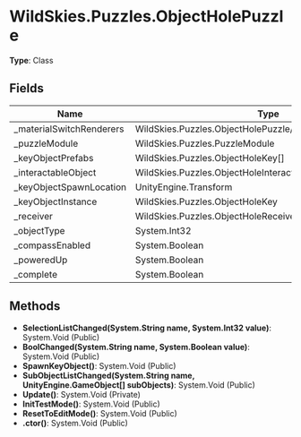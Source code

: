 ﻿# WildSkies.Puzzles.ObjectHolePuzzle

**Type**: Class

## Fields

| Name | Type | Access |
|------|------|--------|
| _materialSwitchRenderers | WildSkies.Puzzles.ObjectHolePuzzle/MaterialSwitchRenderer[] | Private |
| _puzzleModule | WildSkies.Puzzles.PuzzleModule | Private |
| _keyObjectPrefabs | WildSkies.Puzzles.ObjectHoleKey[] | Private |
| _interactableObject | WildSkies.Puzzles.ObjectHoleInteraction | Private |
| _keyObjectSpawnLocation | UnityEngine.Transform | Private |
| _keyObjectInstance | WildSkies.Puzzles.ObjectHoleKey | Private |
| _receiver | WildSkies.Puzzles.ObjectHoleReceiver | Private |
| _objectType | System.Int32 | Private |
| _compassEnabled | System.Boolean | Private |
| _poweredUp | System.Boolean | Private |
| _complete | System.Boolean | Private |

## Methods

- **SelectionListChanged(System.String name, System.Int32 value)**: System.Void (Public)
- **BoolChanged(System.String name, System.Boolean value)**: System.Void (Public)
- **SpawnKeyObject()**: System.Void (Public)
- **SubObjectListChanged(System.String name, UnityEngine.GameObject[] subObjects)**: System.Void (Public)
- **Update()**: System.Void (Private)
- **InitTestMode()**: System.Void (Public)
- **ResetToEditMode()**: System.Void (Public)
- **.ctor()**: System.Void (Public)

